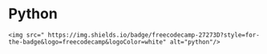 # Python

    <img src=" https://img.shields.io/badge/freecodecamp-27273D?style=for-the-badge&logo=freecodecamp&logoColor=white" alt="python"/>
 
